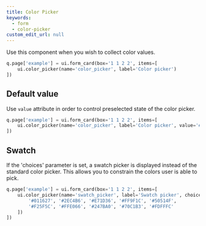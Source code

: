 ```yaml
---
title: Color Picker
keywords:
  - form
  - color-picker
custom_edit_url: null
---
```


Use this component when you wish to collect color values.

```py
q.page['example'] = ui.form_card(box='1 1 2 2', items=[
    ui.color_picker(name='color_picker', label='Color picker')
])
```

## Default value

Use `value` attribute in order to control preselected state of the color picker.

```py
q.page['example'] = ui.form_card(box='1 1 2 2', items=[
    ui.color_picker(name='color_picker', label='Color picker', value='#FBE52B')
])
```

## Swatch

If the 'choices' parameter is set, a swatch picker is displayed instead of the standard color picker.
This allows you to constrain the colors user is able to pick.

```py
q.page['example'] = ui.form_card(box='1 1 2 2', items=[
    ui.color_picker(name='swatch_picker', label='Swatch picker', choices=[
        '#011627', '#2EC4B6', '#E71D36', '#FF9F1C', '#50514F',
        '#F25F5C', '#FFE066', '#247BA0', '#70C1B3', '#FDFFFC'
    ])
])
```
